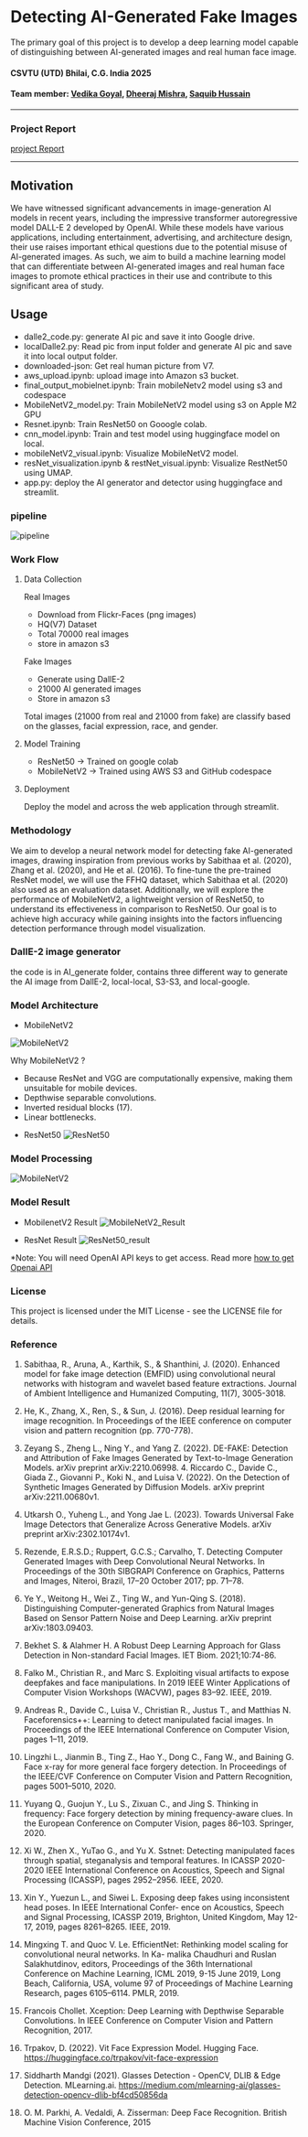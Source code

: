 # Detecting AI-Generated Fake Images
The primary goal of this project is to develop a deep learning model capable of distinguishing between AI-generated images and real human face image.



#### **CSVTU (UTD) Bhilai, C.G. India 2025**

#### **Team member**: [Vedika Goyal](https://github.com/vedika1509), [Dheeraj Mishra](https://github.com/d0k7), [Saquib Hussain](https://github.com/Emmawang00)

----



### Project Report 
[project Report](t.pdf)


---- 
## Motivation
We have witnessed significant advancements in image-generation AI models in recent years, including the impressive transformer autoregressive model DALL-E 2 developed by OpenAI. While these models have various applications, including entertainment, advertising, and architecture design, their use raises important ethical questions due to the potential misuse of AI-generated images. As such, we aim to build a machine learning model that can differentiate between AI-generated images and real human face images to promote ethical practices in their use and contribute to this significant area of study.


## Usage
- dalle2_code.py: generate AI pic and save it into Google drive. 
- localDalle2.py: Read pic from input folder and generate AI pic and save it into local output folder.
- downloaded-json: Get real human picture from V7. 
- aws_upload.ipynb: upload image into Amazon s3 bucket.
- final_output_mobielnet.ipynb: Train mobileNetv2 model using s3 and codespace
- MobileNetV2_model.py: Train MobileNetV2 model using s3 on Apple M2 GPU
- Resnet.ipynb: Train ResNet50 on Gooogle colab.
- cnn_model.ipynb: Train and test model using huggingface model on local.
- mobileNetV2_visual.ipynb: Visualize MobileNetV2 model.
- resNet_visualization.ipynb & restNet_visual.ipynb: Visualize RestNet50 using UMAP.
- app.py: deploy the AI generator and detector using huggingface and streamlit.



### pipeline 
![pipeline](Images/Picture1.png)

### Work Flow

1. Data Collection

   Real Images
   - Download from Flickr-Faces (png images)
   - HQ(V7) Dataset
   - Total 70000 real images
   - store in amazon s3
  
   Fake Images
   - Generate using DallE-2
   - 21000 AI generated images
   - Store in amazon s3
  
   Total images (21000 from real and 21000 from fake) are classify based on the glasses, facial expression, race, and gender.

2. Model Training

   - ResNet50 -> Trained on google colab
   - MobileNetV2 -> Trained using AWS S3 and GitHub codespace

3. Deployment

   Deploy the model and across the web application through streamlit.

### Methodology 
We aim to develop a neural network model for detecting fake AI-generated images, drawing inspiration from previous works by Sabithaa et al. (2020), Zhang et al. (2020), and He et al. (2016). To fine-tune the pre-trained ResNet model, we will use the FFHQ dataset, which Sabithaa et al. (2020) also used as an evaluation dataset. Additionally, we will explore the performance of MobileNetV2, a lightweight version of ResNet50, to understand its effectiveness in comparison to ResNet50. Our goal is to achieve high accuracy while gaining insights into the factors influencing detection performance through model visualization.


### DallE-2 image generator
the code is in AI_generate folder, contains three different way to generate the AI image from DallE-2, local-local, S3-S3, and local-google. 


### Model Architecture

* MobileNetV2

![MobileNetV2](Images/Picture6.jpg)

Why MobileNetV2 ?
- Because ResNet and VGG are computationally expensive, making them unsuitable for mobile devices.
- Depthwise separable convolutions.
- Inverted residual blocks (17).
- Linear bottlenecks.

* ResNet50
![ResNet50](Images/Picture5.jpg)

### Model Processing

![MobileNetV2](Images/Picture7.png)

### Model Result
* MobilenetV2 Result
![MobileNetV2_Result](Images/Picture3.png)


* ResNet Result
![ResNet50_result](Images/Picture4.png)


*Note: You will need OpenAI API keys to get access. Read more [how to get Openai API](https://www.windowscentral.com/software-apps/how-to-get-an-openai-api-key) 


### License
This project is licensed under the MIT License - see the LICENSE file for details.

### Reference 
1. Sabithaa, R., Aruna, A., Karthik, S., & Shanthini, J. (2020). Enhanced model for fake image detection (EMFID) using convolutional neural networks with histogram and wavelet based feature extractions. Journal of Ambient Intelligence and Humanized Computing, 11(7), 3005-3018.

2. He, K., Zhang, X., Ren, S., & Sun, J. (2016). Deep residual learning for image recognition. In Proceedings of the IEEE conference on computer vision and pattern recognition (pp. 770-778).

3. Zeyang S., Zheng L., Ning Y., and Yang Z. (2022). DE-FAKE: Detection and Attribution of Fake Images Generated by Text-to-Image Generation Models. arXiv preprint arXiv:2210.06998.
​​4. Riccardo C., Davide C., Giada Z., Giovanni P., Koki N., and Luisa V. (2022). On the Detection of Synthetic Images Generated by Diffusion Models. arXiv preprint arXiv:2211.00680v1.

5. Utkarsh O., Yuheng L., and Yong Jae L. (2023). Towards Universal Fake Image Detectors that Generalize Across Generative Models. arXiv preprint arXiv:2302.10174v1.
6. Rezende, E.R.S.D.; Ruppert, G.C.S.; Carvalho, T. Detecting Computer Generated Images with Deep Convolutional Neural Networks. In Proceedings of the 30th SIBGRAPI Conference on Graphics, Patterns and Images, Niteroi, Brazil, 17–20 October 2017; pp. 71–78.
7. Ye Y., Weitong H., Wei Z., Ting W., and Yun-Qing S. (2018). Distinguishing Computer-generated Graphics from Natural Images Based on Sensor Pattern Noise and Deep Learning. arXiv preprint arXiv:1803.09403.
8. Bekhet S. & Alahmer H. A Robust Deep Learning Approach for Glass Detection in Non-standard Facial Images. IET Biom. 2021;10:74-86.
9. Falko M., Christian R., and Marc S. Exploiting visual artifacts to expose deepfakes and face manipulations. In 2019 IEEE Winter Applications of Computer Vision Workshops (WACVW), pages 83–92. IEEE, 2019.
10. Andreas R., Davide C., Luisa V., Christian R., Justus T., and Matthias N. Faceforensics++: Learning to detect manipulated facial images. In Proceedings of the IEEE International Conference on Computer Vision, pages 1–11, 2019.
11. Lingzhi L., Jianmin B., Ting Z., Hao Y., Dong C., Fang W., and Baining G. Face x-ray for more general face forgery detection. In Proceedings of the IEEE/CVF Conference on Computer Vision and Pattern Recognition, pages 5001–5010, 2020.
12. Yuyang Q., Guojun Y., Lu S., Zixuan C., and Jing S. Thinking in frequency: Face forgery detection by mining frequency-aware clues. In the European Conference on Computer Vision, pages 86–103. Springer, 2020.
13. Xi W., Zhen X., YuTao G., and Yu X. Sstnet: Detecting manipulated faces through spatial, steganalysis and temporal features. In ICASSP 2020-2020 IEEE International Conference on Acoustics, Speech and Signal Processing (ICASSP), pages 2952–2956. IEEE, 2020.
14. Xin Y., Yuezun L., and Siwei L. Exposing deep fakes using inconsistent head poses. In IEEE International Confer- ence on Acoustics, Speech and Signal Processing, ICASSP 2019, Brighton, United Kingdom, May 12-17, 2019, pages 8261–8265. IEEE, 2019.
15. Mingxing T. and Quoc V. Le. EfficientNet: Rethinking model scaling for convolutional neural networks. In Ka- malika Chaudhuri and Ruslan Salakhutdinov, editors, Proceedings of the 36th International Conference on Machine Learning, ICML 2019, 9-15 June 2019, Long Beach, California, USA, volume 97 of Proceedings of Machine Learning Research, pages 6105–6114. PMLR, 2019.
16. Francois Chollet. Xception: Deep Learning with Depthwise Separable Convolutions. In IEEE Conference on Computer Vision and Pattern Recognition, 2017.
17. Trpakov, D. (2022). Vit Face Expression Model. Hugging Face. https://huggingface.co/trpakov/vit-face-expression
18. Siddharth Mandgi (2021). Glasses Detection - OpenCV, DLIB & Edge Detection. MLearning.ai.
https://medium.com/mlearning-ai/glasses-detection-opencv-dlib-bf4cd50856da
19. O. M. Parkhi, A. Vedaldi, A. Zisserman: Deep Face Recognition. British Machine Vision Conference, 2015
